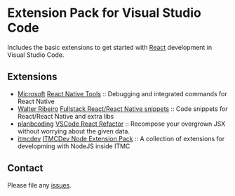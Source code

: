 # Extension Pack for Visual Studio Code

Includes the basic extensions to get started with [React](https://reactjs.org/) development in Visual Studio Code.

## Extensions

<!-- +Extensions -->
* [Microsoft](https://marketplace.visualstudio.com/publishers/msjsdiag) [React Native Tools](https://marketplace.visualstudio.com/items?itemName=msjsdiag.vscode-react-native) :: Debugging and integrated commands for React Native
* [Walter Ribeiro](https://marketplace.visualstudio.com/publishers/walter-ribeiro) [Fullstack React/React Native snippets](https://marketplace.visualstudio.com/items?itemName=walter-ribeiro.full-react-snippets) :: Code snippets for React/React Native and extra libs
* [planbcoding](https://marketplace.visualstudio.com/publishers/planbcoding) [VSCode React Refactor](https://marketplace.visualstudio.com/items?itemName=planbcoding.vscode-react-refactor) :: Recompose your overgrown JSX without worrying about the given data.
* [itmcdev](https://marketplace.visualstudio.com/publishers/itmcdev) [ITMCDev Node Extension Pack](https://marketplace.visualstudio.com/items?itemName=itmcdev.node-extension-pack) :: A collection of extensions for developming with NodeJS inside ITMC
<!-- -Extensions -->

## Contact

Please file any [issues](https://github.com/itmcdev/vscode-extensions/issues).
